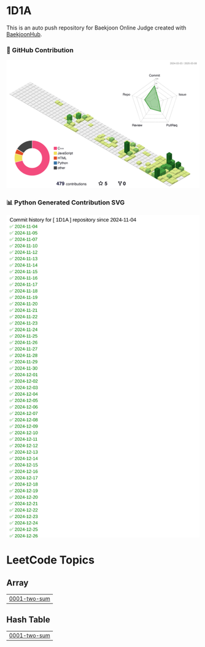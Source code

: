 # 1D1A
This is an auto push repository for Baekjoon Online Judge created with [BaekjoonHub](https://github.com/BaekjoonHub/BaekjoonHub).

### 🐍 GitHub Contribution

![github](./profile-3d-contrib/profile-green-animate.svg)


### 📊 Python Generated Contribution SVG

![GitHub Contribution](./dist/contribution.svg)

<!---LeetCode Topics Start-->
# LeetCode Topics
## Array
|  |
| ------- |
| [0001-two-sum](https://github.com/eunsoA/1D1A/tree/master/0001-two-sum) |
## Hash Table
|  |
| ------- |
| [0001-two-sum](https://github.com/eunsoA/1D1A/tree/master/0001-two-sum) |
<!---LeetCode Topics End-->